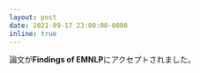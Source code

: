 ```yaml
---
layout: post
date: 2021-09-17 23:00:00-0000
inline: true
---
```


論文が**Findings of EMNLP**にアクセプトされました。

